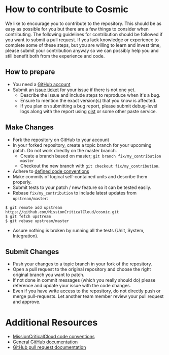 # How to contribute to Cosmic

We like to encourage you to contribute to the repository.
This should be as easy as possible for you but there are a few things to consider when contributing.
The following guidelines for contribution should be followed if you want to submit a pull request.
If you lack knowledge or experience to complete some of these steps, but you are willing to learn and invest time, please submit your contribution anyway so we can possibly help you and still benefit both from the experience and code.

## How to prepare

* You need a [GitHub account](https://github.com/signup/free)
* Submit an [issue ticket](https://github.com/MissionCriticalCloud/cosmic/issues) for your issue if there is not one yet.
	* Describe the issue and include steps to reproduce when it's a bug.
	* Ensure to mention the exact version(s) that you know is affected.
  * If you plan on submitting a bug report, please submit debug-level logs along
    with the report using [gist](https://gist.github.com/) or some other paste
    service.

## Make Changes

* Fork the repository on GitHub to your account
* In your forked repository, create a topic branch for your upcoming patch. Do not work directly on the master branch.
	* Create a branch based on master; `git branch fix/my_contribution master`
	* Checkout the new branch with `git checkout fix/my_contribution`.
* Adhere to [defined code conventions](https://github.com/MissionCriticalCloud/checkstyle)
* Make commits of logical self-contained units and describe them properly.
* Submit tests to your patch / new feature so it can be tested easily.
* Rebase `fix/my_contribution` to include latest updates from `upstream/master`:
```
$ git remote add upstream https://github.com/MissionCriticalCloud/cosmic.git
$ git fetch upstream
$ git rebase upstream/master
```
* Assure nothing is broken by running all the tests (Unit, System, Integration).

## Submit Changes

* Push your changes to a topic branch in your fork of the repository.
* Open a pull request to the original repository and choose the right original branch you want to patch.
* If not done in commit messages (which you really should do) please reference and update your issue with the code changes.
* Even if you have write access to the repository, do not directly push or merge pull-requests. Let another team member review your pull request and approve.


# Additional Resources

* [MissionCriticalCloud code conventions](https://github.com/MissionCriticalCloud/checkstyle)
* [General GitHub documentation](http://help.github.com/)
* [GitHub pull request documentation](http://help.github.com/send-pull-requests/)
